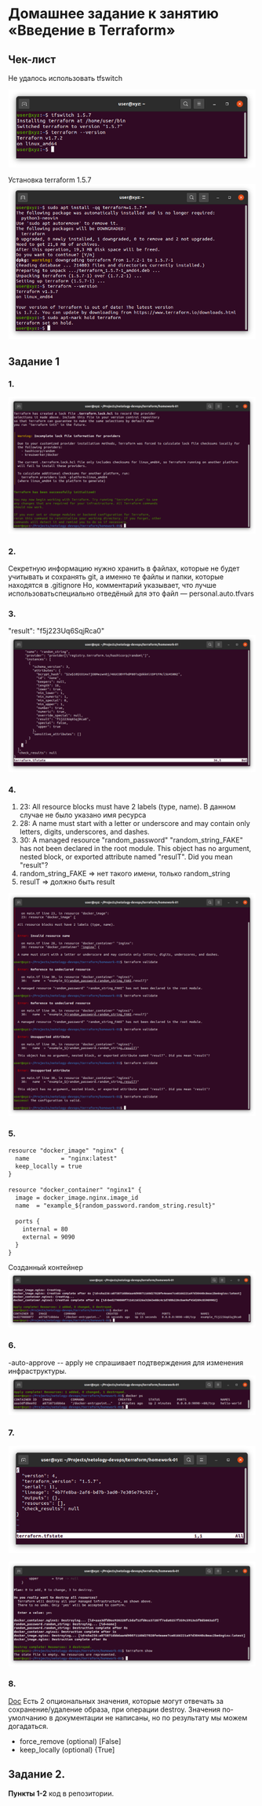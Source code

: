 # Домашнее задание к занятию «Введение в Terraform»
## Чек-лист
Не удалось использовать tfswitch

![tfswitch doesn't work](./items/Check-terraform-version1.png)

Установка terraform 1.5.7
![terraform installation](./items/Check-terraform-version2.png)

## Задание 1
### 1.
![terraform init](./items/Task1.png)

### 2.
Секретную информацию нужно хранить в файлах, которые не будет учитывать и сохранять git, а именно те файлы и папки, которые находятся в .gitignore
Но, комментарий указывает, что лучше использоватьспециально отведёный для это файл — personal.auto.tfvars

### 3.
"result": "f5j223Uq6SqjRca0"
![terraform.tfstate](./items/Task3.png)

### 4.
1. 23: All resource blocks must have 2 labels (type, name).
В данном случае не было указано имя ресурса
2. 28: A name must start with a letter or underscore and may contain only letters, digits, underscores, and dashes.
3. 30: A managed resource "random_password" "random_string_FAKE" has not been declared in the root module.
  This object has no argument, nested block, or exported attribute named "resulT". Did you mean "result"?
  1. random_string_FAKE => нет такого имени, только random_string
  2. resulT => должно быть result

![terraform validate](./items/Task4.png)

### 5.
```
resource "docker_image" "nginx" {
  name         = "nginx:latest"
  keep_locally = true
}

resource "docker_container" "nginx1" {
  image = docker_image.nginx.image_id
  name  = "example_${random_password.random_string.result}"

  ports {
    internal = 80
    external = 9090
  }
}
```
Созданный контейнер
![docker ps](./items/Task5.png)

### 6.
-auto-approve -- apply не спрашивает подтверждения для изменения инфраструктуры.
![docker ps](./items/Task6.png)

### 7.

![terraform.tfstate](./items/Task7-1.png)

![terraform show](./items/Task7-2.png)

### 8.
[Doc](https://docs.comcloud.xyz/providers/kreuzwerker/docker/latest/docs/resources/image#optional)
Есть 2 опциональных значения, которые могут отвечать за сохранение/удаление образа, при операции destroy. Значения по-умолчанию в документации не написаны, но по результату мы можем догадаться.
  * force_remove (optional) [False] 
  * keep_locally (optional) {True]


## Задание 2.

**Пункты 1-2** код в репозитории.

